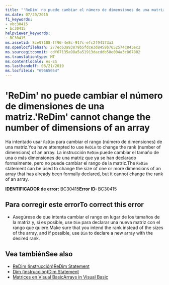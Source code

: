 ```yaml
---
title: "'ReDim' no puede cambiar el número de dimensiones de una matriz."
ms.date: 07/20/2015
f1_keywords:
- vbc30415
- bc30415
helpviewer_keywords:
- BC30415
ms.assetid: 8ce97188-ff96-4e8c-917c-efc2f94173a3
ms.openlocfilehash: 277ec63a93879b5fdce3d8459b7652574c843ec2
ms.sourcegitcommit: cdf67135a98a5a51913dacddb58e004a3c867802
ms.translationtype: MT
ms.contentlocale: es-ES
ms.lasthandoff: 08/21/2019
ms.locfileid: "69665054"
---
```

# <a name="redim-cannot-change-the-number-of-dimensions-of-an-array"></a><span data-ttu-id="4055e-102">'ReDim' no puede cambiar el número de dimensiones de una matriz.</span><span class="sxs-lookup"><span data-stu-id="4055e-102">'ReDim' cannot change the number of dimensions of an array</span></span>
<span data-ttu-id="4055e-103">Ha intentado usar `ReDim` para cambiar el rango (número de dimensiones) de una matriz.</span><span class="sxs-lookup"><span data-stu-id="4055e-103">You have attempted to use `ReDim` to change the rank (number of dimensions) of an array.</span></span> <span data-ttu-id="4055e-104">La instrucción `ReDim` puede cambiar el tamaño de una o más dimensiones de una matriz que ya se han declarado formalmente, pero no puede cambiar el rango de la matriz.</span><span class="sxs-lookup"><span data-stu-id="4055e-104">The `ReDim` statement can be used to change the size of one or more dimensions of an array that has already been formally declared, but it cannot change the rank of an array.</span></span>  
  
 <span data-ttu-id="4055e-105">**IDENTIFICADOR de error:** BC30415</span><span class="sxs-lookup"><span data-stu-id="4055e-105">**Error ID:** BC30415</span></span>  
  
## <a name="to-correct-this-error"></a><span data-ttu-id="4055e-106">Para corregir este error</span><span class="sxs-lookup"><span data-stu-id="4055e-106">To correct this error</span></span>  
  
- <span data-ttu-id="4055e-107">Asegúrese de que intenta cambiar el rango en lugar de los tamaños de la matriz y, si es posible, use `Dim` para declarar una nueva matriz con el rango que quiere.</span><span class="sxs-lookup"><span data-stu-id="4055e-107">Make sure that you intend the rank instead of the sizes of the array, and if possible, use `Dim` to declare a new array with the desired rank.</span></span>  
  
## <a name="see-also"></a><span data-ttu-id="4055e-108">Vea también</span><span class="sxs-lookup"><span data-stu-id="4055e-108">See also</span></span>

- [<span data-ttu-id="4055e-109">ReDim (instrucción)</span><span class="sxs-lookup"><span data-stu-id="4055e-109">ReDim Statement</span></span>](../../visual-basic/language-reference/statements/redim-statement.md)
- [<span data-ttu-id="4055e-110">Dim (instrucción)</span><span class="sxs-lookup"><span data-stu-id="4055e-110">Dim Statement</span></span>](../../visual-basic/language-reference/statements/dim-statement.md)
- [<span data-ttu-id="4055e-111">Matrices en Visual Basic</span><span class="sxs-lookup"><span data-stu-id="4055e-111">Arrays in Visual Basic</span></span>](../programming-guide/language-features/arrays/index.md)
